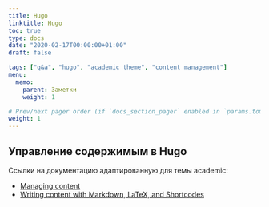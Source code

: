 ```yaml
---
title: Hugo
linktitle: Hugo
toc: true
type: docs
date: "2020-02-17T00:00:00+01:00"
draft: false

tags: ["q&a", "hugo", "academic theme", "content management"]
menu:
  memo:
    parent: Заметки
    weight: 1

# Prev/next pager order (if `docs_section_pager` enabled in `params.toml`)
weight: 1
---
```


## Управление содержимым в Hugo

Ссылки на документацию адаптированную для темы academic:

* [Managing content](https://sourcethemes.com/academic/docs/managing-content/)
* [Writing content with Markdown, LaTeX, and Shortcodes](https://sourcethemes.com/academic/docs/writing-markdown-latex/)
